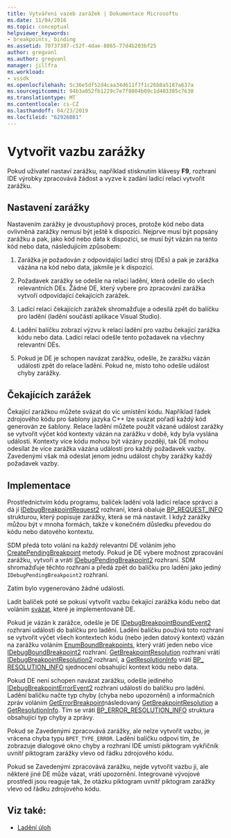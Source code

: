 ```yaml
---
title: Vytváření vazeb zarážek | Dokumentace Microsoftu
ms.date: 11/04/2016
ms.topic: conceptual
helpviewer_keywords:
- breakpoints, binding
ms.assetid: 70737387-c52f-4dae-8865-77d4b203bf25
author: gregvanl
ms.author: gregvanl
manager: jillfra
ms.workload:
- vssdk
ms.openlocfilehash: 5c36e5df52d4caa34d611f7f1c26b8a5187a637a
ms.sourcegitcommit: 94b3a052fb1229c7e7f8804b09c1d403385c7630
ms.translationtype: MT
ms.contentlocale: cs-CZ
ms.lasthandoff: 04/23/2019
ms.locfileid: "62926081"
---
```

# <a name="bind-breakpoints"></a>Vytvořit vazbu zarážky
Pokud uživatel nastaví zarážku, například stisknutím klávesy **F9**, rozhraní IDE výrobky zpracovává žádost a vyzve k zadání ladicí relaci vytvořit zarážku.

## <a name="set-a-breakpoint"></a>Nastavení zarážky
 Nastavením zarážky je dvoustupňový proces, protože kód nebo data ovlivněná zarážky nemusí být ještě k dispozici. Nejprve musí být popsány zarážku a pak, jako kód nebo data k dispozici, se musí být vázán na tento kód nebo data, následujícím způsobem:

1. Zarážka je požadován z odpovídající ladicí stroj (DEs) a pak je zarážka vázána na kód nebo data, jakmile je k dispozici.

2. Požadavek zarážky se odešle na relaci ladění, která odešle do všech relevantních DEs. Žádné DE, který vybere pro zpracování zarážka vytvoří odpovídající čekajících zarážek.

3. Ladicí relaci čekajících zarážek shromažďuje a odesílá zpět do balíčku pro ladění (ladění součástí aplikace Visual Studio).

4. Ladění balíčku zobrazí výzvu k relaci ladění pro vazbu čekající zarážka kódu nebo data. Ladicí relaci odešle tento požadavek na všechny relevantní DEs.

5. Pokud je DE je schopen navázat zarážku, odešle, že zarážku vázán události zpět do relace ladění. Pokud ne, místo toho odešle událost chyby zarážky.

## <a name="pending-breakpoints"></a>Čekajících zarážek
 Čekající zarážkou můžete svázat do víc umístění kódu. Například řádek zdrojového kódu pro šablony jazyka C++ lze svázat pořadí každý kód generován ze šablony. Relace ladění můžete použít vázané událost zarážky se vytvořit výčet kód kontexty vázán na zarážku v době, kdy byla vyslána události. Kontexty více kódu mohou být vázány později, tak DE mohou odesílat že více zarážka vázána události pro každý požadavek vazby. Zavedenými však má odeslat jenom jednu událost chyby zarážky každý požadavek vazby.

## <a name="implementation"></a>Implementace
 Prostřednictvím kódu programu, balíček ladění volá ladicí relace správci a dá jí [IDebugBreakpointRequest2](../../extensibility/debugger/reference/idebugbreakpointrequest2.md) rozhraní, která obaluje [BP_REQUEST_INFO](../../extensibility/debugger/reference/bp-request-info.md) strukturou, který popisuje zarážky, která se má nastavit. I když zarážky můžou být v mnoha formách, takže v konečném důsledku převedou do kódu nebo datového kontextu.

 SDM předá toto volání na každý relevantní DE voláním jeho [CreatePendingBreakpoint](../../extensibility/debugger/reference/idebugengine2-creatependingbreakpoint.md) metody. Pokud je DE vybere možnost zpracování zarážku, vytvoří a vrátí [IDebugPendingBreakpoint2](../../extensibility/debugger/reference/idebugpendingbreakpoint2.md) rozhraní. SDM shromažďuje těchto rozhraní a předá zpět do balíčku pro ladění jako jediný `IDebugPendingBreakpoint2` rozhraní.

 Zatím bylo vygenerováno žádné události.

 Ladit balíček poté se pokusí vytvořit vazbu čekající zarážka kódu nebo dat voláním [svázat](../../extensibility/debugger/reference/idebugpendingbreakpoint2-bind.md), které je implementované DE.

 Pokud je vázán k zarážce, odešle je DE [IDebugBreakpointBoundEvent2](../../extensibility/debugger/reference/idebugbreakpointboundevent2.md) rozhraní události do balíčku pro ladění. Ladění balíčku používá toto rozhraní se vytvořit výčet všech kontextech kódu (nebo jeden datový kontext) vázán na zarážku voláním [EnumBoundBreakpoints](../../extensibility/debugger/reference/idebugbreakpointboundevent2-enumboundbreakpoints.md), který vrátí jeden nebo více [IDebugBoundBreakpoint2](../../extensibility/debugger/reference/idebugboundbreakpoint2.md) rozhraní. [GetBreakpointResolution](../../extensibility/debugger/reference/idebugboundbreakpoint2-getbreakpointresolution.md) rozhraní vrátí [IDebugBreakpointResolution2](../../extensibility/debugger/reference/idebugbreakpointresolution2.md) rozhraní, a [GetResolutionInfo](../../extensibility/debugger/reference/idebugbreakpointresolution2-getresolutioninfo.md) vrátí [BP_ RESOLUTION_INFO](../../extensibility/debugger/reference/bp-resolution-info.md) sjednocení obsahující kontext kódu nebo data.

 Pokud DE není schopen navázat zarážku, odešle jediného [IDebugBreakpointErrorEvent2](../../extensibility/debugger/reference/idebugbreakpointerrorevent2.md) rozhraní události do balíčku pro ladění. Ladění balíčku načte typ chyby (chyba nebo upozornění) a informačních zpráv voláním [GetErrorBreakpoint](../../extensibility/debugger/reference/idebugbreakpointerrorevent2-geterrorbreakpoint.md)následovaný [GetBreakpointResolution](../../extensibility/debugger/reference/idebugerrorbreakpoint2-getbreakpointresolution.md) a [ GetResolutionInfo](../../extensibility/debugger/reference/idebugerrorbreakpointresolution2-getresolutioninfo.md). Tím se vrátí [BP_ERROR_RESOLUTION_INFO](../../extensibility/debugger/reference/bp-error-resolution-info.md) struktura obsahující typ chyby a zprávy.

 Pokud se Zavedenými zpracovává zarážky, ale nelze vytvořit vazbu, je vrácena chyba typu `BPET_TYPE_ERROR`. Ladění balíčku odpoví tím, že zobrazuje dialogové okno chyby a rozhraní IDE umístí piktogram vykřičník uvnitř piktogram zarážky vlevo od řádku zdrojového kódu.

 Pokud se Zavedenými zpracovává zarážku, nejde vytvořit vazbu ji, ale některé jiné DE může vázat, vrátí upozornění. Integrované vývojové prostředí jsou reaguje tak, že otázku piktogram uvnitř piktogram zarážky vlevo od řádku zdrojového kódu.

## <a name="see-also"></a>Viz také:
- [Ladění úloh](../../extensibility/debugger/debugging-tasks.md)
